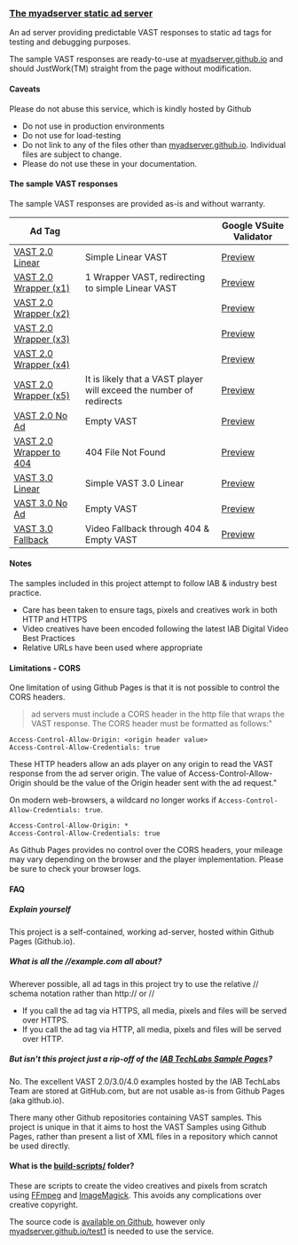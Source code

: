 ### [The myadserver static ad server](//myadserver.github.io/)

An ad server providing predictable VAST responses to static ad tags for testing and debugging purposes.

The sample VAST responses are ready-to-use at [myadserver.github.io](//myadserver.github.io/) and should JustWork(TM) straight from the page without modification.

#### Caveats
Please do not abuse this service, which is kindly hosted by Github
- Do not use in production environments
- Do not use for load-testing
- Do not link to any of the files other than [myadserver.github.io](//myadserver.github.io/).  Individual files are subject to change.
- Please do not use these in your documentation.


#### The sample VAST responses

The sample VAST responses are provided as-is and without warranty.

Ad Tag | | Google VSuite Validator
---|---|---
[VAST 2.0 Linear](vast2_linear.xml) | Simple Linear VAST | [Preview]( //developers.google.com/interactive-media-ads/docs/sdks/html5/vastinspector?tag=https%253A%252F%252Fmyadserver.github.io%252Fvast2_linear.xml)
[VAST 2.0 Wrapper (x1)](vast2_wrapper1.xml) | 1 Wrapper VAST, redirecting to simple Linear VAST | [Preview](//developers.google.com/interactive-media-ads/docs/sdks/html5/vastinspector?tag=https%253A%252F%252Fmyadserver.github.io%252Fvast2_wrapper1.xml)
[VAST 2.0 Wrapper (x2)](vast2_wrapper2.xml) | | [Preview](//developers.google.com/interactive-media-ads/docs/sdks/html5/vastinspector?tag=https%253A%252F%252Fmyadserver.github.io%252Fvast2_wrapper2.xml)
[VAST 2.0 Wrapper (x3)](vast2_wrapper3.xml) | | [Preview](//developers.google.com/interactive-media-ads/docs/sdks/html5/vastinspector?tag=https%253A%252F%252Fmyadserver.github.io%252Fvast2_wrapper3.xml)
[VAST 2.0 Wrapper (x4)](vast2_wrapper4.xml) | | [Preview](//developers.google.com/interactive-media-ads/docs/sdks/html5/vastinspector?tag=https%253A%252F%252Fmyadserver.github.io%252Fvast2_wrapper4.xml)
[VAST 2.0 Wrapper (x5)](vast2_wrapper5.xml) | It is likely that a VAST player will exceed the number of redirects | [Preview](//developers.google.com/interactive-media-ads/docs/sdks/html5/vastinspector?tag=https%253A%252F%252Fmyadserver.github.io%252Fvast2_wrapper5.xml)
[VAST 2.0 No Ad](vast2_noad.xml) | Empty VAST | [Preview](//developers.google.com/interactive-media-ads/docs/sdks/html5/vastinspector?tag=https%253A%252F%252Fmyadserver.github.io%252Fvast2_noad.xml)
[VAST 2.0 Wrapper to 404](vast2_wrapper_404.xml) | 404 File Not Found | [Preview](//developers.google.com/interactive-media-ads/docs/sdks/html5/vastinspector?tag=https%253A%252F%252Fmyadserver.github.io%252Fvast2_wrapper_404.xml)
[VAST 3.0 Linear](vast3_linear.xml) | Simple VAST 3.0 Linear | [Preview](//developers.google.com/interactive-media-ads/docs/sdks/html5/vastinspector?tag=https%253A%252F%252Fmyadserver.github.io%252Fvast3_linear.xml)
[VAST 3.0 No Ad](vast3_noad.xml) | Empty VAST | [Preview](//developers.google.com/interactive-media-ads/docs/sdks/html5/vastinspector?tag=https%253A%252F%252Fmyadserver.github.io%252Fvast3_noad.xml)
[VAST 3.0 Fallback](vast3_fallback.xml) | Video Fallback through 404 & Empty VAST | [Preview](//developers.google.com/interactive-media-ads/docs/sdks/html5/vastinspector?tag=https%253A%252F%252Fmyadserver.github.io%252Fvast3_fallback.xml)

#### Notes

The samples included in this project attempt to follow IAB & industry best practice.
- Care has been taken to ensure tags, pixels and creatives work in both HTTP and HTTPS
- Video creatives have been encoded following the latest IAB Digital Video Best Practices
- Relative URLs have been used where appropriate

#### Limitations - CORS

One limitation of using Github Pages is that it is not possible to control the CORS headers.

>ad servers must include a CORS header
in the http file that wraps the VAST response. The CORS header must be formatted as follows:"
```
Access-Control-Allow-Origin: <origin header value>
Access-Control-Allow-Credentials: true
```
These HTTP headers allow an ads player on any origin to read the VAST response from the ad server
origin.  The value of Access-Control-Allow-Origin should be the value of the Origin header sent
with the ad request."

On modern web-browsers, a wildcard no longer works if `Access-Control-Allow-Credentials: true`.
```
Access-Control-Allow-Origin: *
Access-Control-Allow-Credentials: true
```
As Github Pages provides no control over the CORS headers, your mileage may vary depending on the browser and the player implementation.  Please be sure to check your browser logs.


#### FAQ

##### Explain yourself

This project is a self-contained, working ad-server, hosted within Github Pages (Github.io).

##### What is all the //example.com all about?

Wherever possible, all ad tags in this project try to use the relative // schema notation rather than http:// or //
- If you call the ad tag via HTTPS, all media, pixels and files will be served over HTTPS.
- If you call the ad tag via HTTP, all media, pixels and files will be served over HTTP.


##### But isn't this project just a rip-off of the [IAB TechLabs Sample Pages](//github.com/InteractiveAdvertisingBureau/VAST_Samples)?

No. The excellent VAST 2.0/3.0/4.0 examples hosted by the IAB TechLabs Team are stored at GitHub.com, but are not usable as-is from Github Pages (aka github.io).

There many other Github repositories containing VAST samples.  This project is unique in that it aims to host the VAST Samples using Github Pages, rather than present a list of XML files in a repository which cannot be used directly.

#### What is the [build-scripts/](build-scripts) folder?

These are scripts to create the video creatives and pixels from scratch using [FFmpeg](//ffmpeg.org/) and [ImageMagick](//www.imagemagick.org).  This avoids any complications over creative copyright.

The source code is [available on Github](//github.com/myadserver), however only [myadserver.github.io/test1](//myadserver.github.io) is needed to use the service.
